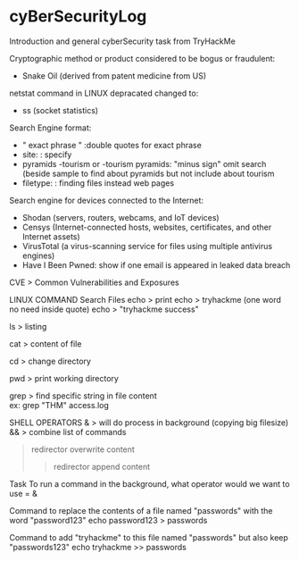 # cyBerSecurityLog
Introduction and general cyberSecurity task from TryHackMe

Cryptographic method or product considered to be bogus or fraudulent: 
- Snake Oil (derived from patent medicine from US)

netstat command in LINUX depracated changed to: 
- ss (socket statistics)

Search Engine format:
- " exact phrase " :double quotes for exact phrase
- site: : specify
- pyramids -tourism or -tourism pyramids:  "minus sign" omit search (beside sample to find about pyramids but not include about tourism
- filetype: : finding files instead web pages

Search engine for devices connected to the Internet:
- Shodan (servers, routers, webcams, and IoT devices)
- Censys (Internet-connected hosts, websites, certificates, and other Internet assets)
- VirusTotal (a virus-scanning service for files using multiple antivirus engines)
- Have I Been Pwned: show if one email is appeared in leaked data breach

CVE > Common Vulnerabilities and Exposures

LINUX COMMAND
Search Files
echo > print 
echo > tryhackme 
(one word no need inside quote)
echo > "tryhackme success"

ls > listing

cat > content of file 

cd > change directory 

pwd > print working directory 

grep > find specific string in file content  
ex: grep "THM" access.log

SHELL OPERATORS 
& > will do process in background (copying big filesize)
&& > combine list of commands
> redirector overwrite content
>> redirector append content

Task
To run a command in the background, what operator would we want to use = &

Command to replace the contents of a file named "passwords" with the word "password123"
echo password123 > passwords

Command to add "tryhackme" to this file named "passwords" but also keep "passwords123"
echo tryhackme >> passwords




